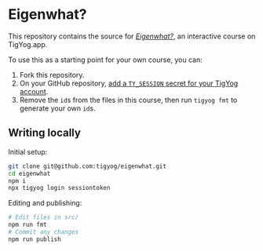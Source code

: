 # Eigenwhat?

This repository contains the source for [*Eigenwhat?*](https://eigenwhat.tigyog.app),
an interactive course on TigYog.app.

To use this as a starting point for your own course, you can:

1. Fork this repository.
1. On your GitHub repository, [add a `TY_SESSION` secret for your TigYog account](https://github.com/tigyog/tigyog-cli#publishing-from-git).
1. Remove the `id`s from the files in this course,
   then run `tigyog fmt` to generate your own `id`s.

## Writing locally

Initial setup:

```bash
git clone git@github.com:tigyog/eigenwhat.git
cd eigenwhat
npm i
npx tigyog login sessiontoken
```

Editing and publishing:

```bash
# Edit files in src/
npm run fmt
# Commit any changes
npm run publish
```
